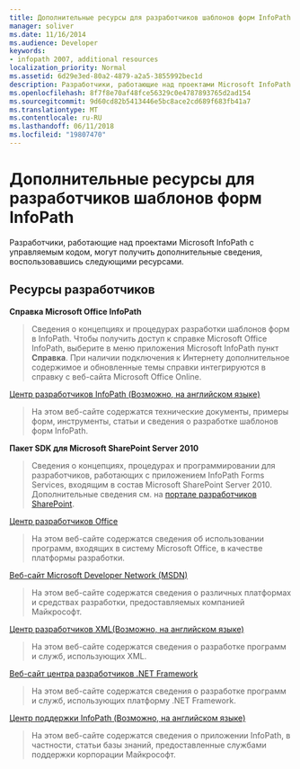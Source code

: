 ```yaml
---
title: Дополнительные ресурсы для разработчиков шаблонов форм InfoPath
manager: soliver
ms.date: 11/16/2014
ms.audience: Developer
keywords:
- infopath 2007, additional resources
localization_priority: Normal
ms.assetid: 6d29e3ed-80a2-4879-a2a5-3855992bec1d
description: Разработчики, работающие над проектами Microsoft InfoPath с управляемым кодом, могут получить дополнительные сведения, воспользовавшись следующими ресурсами.
ms.openlocfilehash: 8f7f8e70af48fce56329c0e4787893765d2ad154
ms.sourcegitcommit: 9d60cd82b5413446e5bc8ace2cd689f683fb41a7
ms.translationtype: MT
ms.contentlocale: ru-RU
ms.lasthandoff: 06/11/2018
ms.locfileid: "19807470"
---
```

# <a name="additional-resources-for-infopath-form-template-developers"></a>Дополнительные ресурсы для разработчиков шаблонов форм InfoPath

Разработчики, работающие над проектами Microsoft InfoPath с управляемым кодом, могут получить дополнительные сведения, воспользовавшись следующими ресурсами.
  
## <a name="developer-resources"></a>Ресурсы разработчиков

 **Справка Microsoft Office InfoPath**
  
> Сведения о концепциях и процедурах разработки шаблонов форм в InfoPath. Чтобы получить доступ к справке Microsoft Office InfoPath, выберите в меню приложения Microsoft InfoPath пункт **Справка**. При наличии подключения к Интернету дополнительное содержимое и обновленные темы справки интегрируются в справку с веб-сайта Microsoft Office Online. 
    
[Центр разработчиков InfoPath (Возможно, на английском языке)](http://go.microsoft.com/fwlink?LinkID=11689)
  
> На этом веб-сайте содержатся технические документы, примеры форм, инструменты, статьи и сведения о разработке шаблонов форм InfoPath.
    
 **Пакет SDK для Microsoft SharePoint Server 2010**
  
> Сведения о концепциях, процедурах и программировании для разработчиков, работающих с приложением InfoPath Forms Services, входящим в состав Microsoft SharePoint Server 2010. Дополнительные сведения см. на [портале разработчиков SharePoint](http://msdn.microsoft.com/en-us/sharepoint/default.aspx).
    
[Центр разработчиков Office](http://go.microsoft.com/fwlink?LinkID=27128)
  
> На этом веб-сайте содержатся сведения об использовании программ, входящих в систему Microsoft Office, в качестве платформы разработки. 
    
[Веб-сайт Microsoft Developer Network (MSDN)](http://go.microsoft.com/fwlink?LinkId=61826)
  
> На этом веб-сайте содержатся сведения о различных платформах и средствах разработки, предоставляемых компанией Майкрософт.
    
[Центр разработчиков XML(Возможно, на английском языке)](http://go.microsoft.com/fwlink/?LinkId=61827)
  
> На этом веб-сайте содержатся сведения о разработке программ и служб, использующих XML.
    
[Веб-сайт центра разработчиков .NET Framework](http://go.microsoft.com/fwlink/?LinkId=61829)
  
> На этом веб-сайте содержатся сведения о разработке программ и служб, использующих платформу .NET Framework.
    
[Центр поддержки InfoPath (Возможно, на английском языке)](http://support.microsoft.com/ph/11303)
  
> На этом веб-сайте содержатся сведения о приложении InfoPath, в частности, статьи базы знаний, предоставленные службами поддержки корпорации Майкрософт.
    

